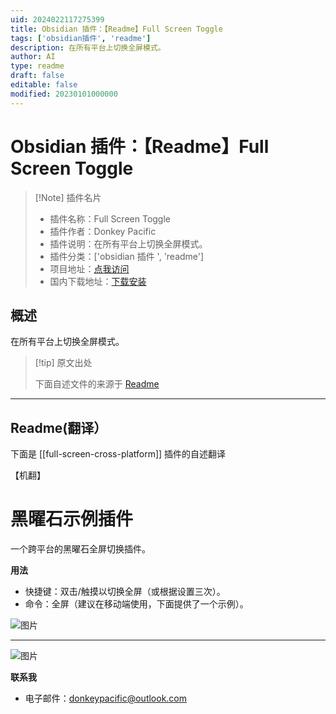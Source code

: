 ```yaml
---
uid: 2024022117275399
title: Obsidian 插件：【Readme】Full Screen Toggle
tags: ['obsidian插件', 'readme']
description: 在所有平台上切换全屏模式。
author: AI
type: readme
draft: false
editable: false
modified: 20230101000000
---
```


# Obsidian 插件：【Readme】Full Screen Toggle

> [!Note] 插件名片
> - 插件名称：Full Screen Toggle
> - 插件作者：Donkey Pacific
> - 插件说明：在所有平台上切换全屏模式。
> - 插件分类：['obsidian 插件 ', 'readme']
> - 项目地址：[点我访问](https://github.com/DonkeyPacific/obsidian-full-screen-cross-platform-plugin)
> - 国内下载地址：[下载安装](https://pkmer.cn/products/plugin/pluginMarket/?full-screen-cross-platform)

## 概述

在所有平台上切换全屏模式。

> [!tip] 原文出处
>
>下面自述文件的来源于 [Readme](https://ghproxy.net/https://raw.githubusercontent.com/DonkeyPacific/obsidian-full-screen-cross-platform-plugin/main/README.md)

---

## Readme(翻译）

下面是 [[full-screen-cross-platform]] 插件的自述翻译

【机翻】

# 黑曜石示例插件

一个跨平台的黑曜石全屏切换插件。

**用法**

- 快捷键：双击/触摸以切换全屏（或根据设置三次）。
- 命令：全屏（建议在移动端使用，下面提供了一个示例）。

![图片](https://cdn.pkmer.cn/covers/full-screen-cross-platform_2_0.png!pkmer)

***

![图片](https://cdn.pkmer.cn/covers/full-screen-cross-platform_2_1.png!pkmer)

**联系我**

- 电子邮件：donkeypacific@outlook.com



